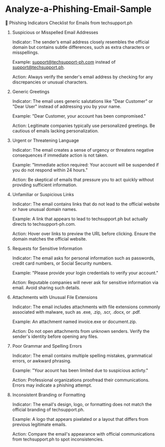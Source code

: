# Analyze-a-Phishing-Email-Sample
📧 Phishing Indicators Checklist for Emails from techsupport.ph
1. Suspicious or Misspelled Email Addresses

    Indicator: The sender’s email address closely resembles the official domain but contains subtle differences, such as extra characters or misspellings.

    Example: support@techsupport-ph.com instead of support@techsupport.ph.

    Action: Always verify the sender's email address by checking for any discrepancies or unusual characters.

2. Generic Greetings

    Indicator: The email uses generic salutations like "Dear Customer" or "Dear User" instead of addressing you by your name.

    Example: "Dear Customer, your account has been compromised."

    Action: Legitimate companies typically use personalized greetings. Be cautious of emails lacking personalization.

3. Urgent or Threatening Language

    Indicator: The email creates a sense of urgency or threatens negative consequences if immediate action is not taken.

    Example: "Immediate action required: Your account will be suspended if you do not respond within 24 hours."

    Action: Be skeptical of emails that pressure you to act quickly without providing sufficient information.

4. Unfamiliar or Suspicious Links

    Indicator: The email contains links that do not lead to the official website or have unusual domain names.

    Example: A link that appears to lead to techsupport.ph but actually directs to techsupport-ph.com.

    Action: Hover over links to preview the URL before clicking. Ensure the domain matches the official website.

5. Requests for Sensitive Information

    Indicator: The email asks for personal information such as passwords, credit card numbers, or Social Security numbers.

    Example: "Please provide your login credentials to verify your account."

    Action: Reputable companies will never ask for sensitive information via email. Avoid sharing such details.

6. Attachments with Unusual File Extensions

    Indicator: The email includes attachments with file extensions commonly associated with malware, such as .exe, .zip, .scr, .docx, or .pdf.

    Example: An attachment named invoice.exe or document.zip.

    Action: Do not open attachments from unknown senders. Verify the sender's identity before opening any files.

7. Poor Grammar and Spelling Errors

    Indicator: The email contains multiple spelling mistakes, grammatical errors, or awkward phrasing.

    Example: "Your acount has been limited due to suspicious activty."

    Action: Professional organizations proofread their communications. Errors may indicate a phishing attempt.

8. Inconsistent Branding or Formatting

    Indicator: The email's design, logo, or formatting does not match the official branding of techsupport.ph.

    Example: A logo that appears pixelated or a layout that differs from previous legitimate emails.

    Action: Compare the email's appearance with official communications from techsupport.ph to spot inconsistencies.
